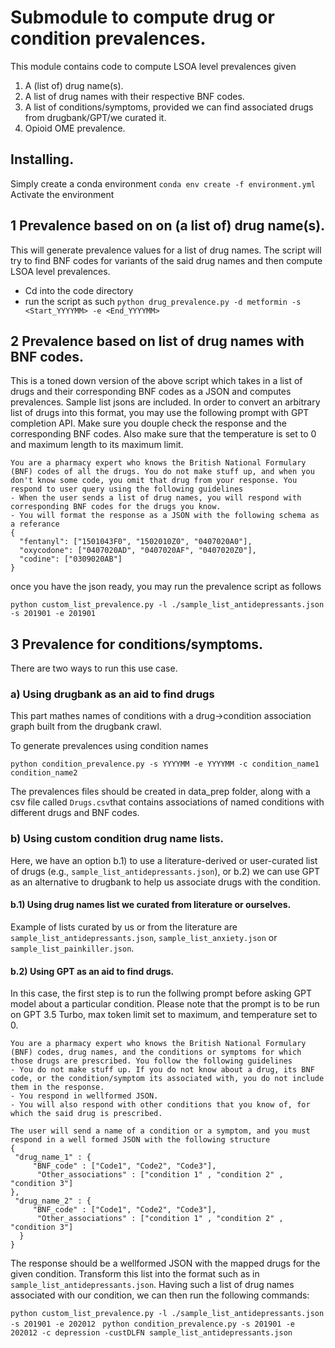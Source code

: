 
# Submodule to compute drug or condition prevalences. 
This module contains code to compute LSOA level prevalences given 
1. A (list of) drug name(s). 
2. A list of drug names with their respective BNF codes. 
3. A list of conditions/symptoms, provided we can find associated drugs from drugbank/GPT/we curated it. 
4. Opioid OME prevalence.

## Installing. 
Simply create a conda environment ```conda env create -f environment.yml```
Activate the environment 

## 1 Prevalence based on on (a list of) drug name(s). 
This will generate prevalence values for a list of drug names. The script will try to find BNF codes for variants of the said drug names and then compute LSOA level prevalences. 
- Cd into the code directory
- run the script as such ```python drug_prevalence.py -d metformin -s <Start_YYYYMM> -e <End_YYYYMM>```

## 2 Prevalence based on list of drug names with BNF codes.
This is a toned down version of the above script which takes in a list of drugs and their corresponding BNF codes as a JSON and computes prevalences. Sample list jsons are included. 
In order to convert an arbitrary list of drugs into this format, you may use the following prompt with GPT completion API. Make sure you douple check the response and the corresponding BNF codes. Also make sure that the temperature is set to 0 and maximum length to its maximum limit. 

```
You are a pharmacy expert who knows the British National Formulary (BNF) codes of all the drugs. You do not make stuff up, and when you don't know some code, you omit that drug from your response. You respond to user query using the following guidelines 
- When the user sends a list of drug names, you will respond with corresponding BNF codes for the drugs you know. 
- You will format the response as a JSON with the following schema as a referance
{
  "fentanyl": ["1501043F0", "1502010Z0", "0407020A0"],
  "oxycodone": ["0407020AD", "0407020AF", "0407020Z0"],
  "codine": ["0309020AB"]
}
```
once you have the json ready, you may run the prevalence script as follows

```python custom_list_prevalence.py -l ./sample_list_antidepressants.json -s 201901 -e 201901```

## 3 Prevalence for conditions/symptoms.
There are two ways to run this use case. 

### a) Using drugbank as an aid to find drugs

This part mathes names of conditions with a drug->condition association graph built from the drugbank crawl. 

To generate prevalences using condition names 

```python condition_prevalence.py -s YYYYMM -e YYYYMM -c condition_name1 condition_name2```

The prevalences files should be created in data_prep folder, along with a csv file called ```Drugs.csv```that contains associations of named conditions with different drugs and BNF codes.


### b) Using custom condition drug name lists.

Here, we have an option b.1) to use a literature-derived or user-curated list of drugs (e.g., `sample_list_antidepressants.json`), or b.2) we can use GPT as an alternative to drugbank to help us associate drugs with the condition. 

#### b.1) Using drug names list we curated from literature or ourselves.
Example of lists curated by us or from the literature are `sample_list_antidepressants.json`, `sample_list_anxiety.json` or `sample_list_painkiller.json`.

#### b.2) Using GPT as an aid to find drugs.
In this case, the first step is to run the follwing prompt before asking GPT model about a particular condition. Please note that the prompt is to be run on GPT 3.5 Turbo, max token limit set to maximum, and temperature set to 0.

```
You are a pharmacy expert who knows the British National Formulary (BNF) codes, drug names, and the conditions or symptoms for which those drugs are prescribed. You follow the following guidelines 
- You do not make stuff up. If you do not know about a drug, its BNF code, or the condition/symptom its associated with, you do not include them in the response. 
- You respond in wellformed JSON. 
- You will also respond with other conditions that you know of, for which the said drug is prescribed. 

The user will send a name of a condition or a symptom, and you must respond in a well formed JSON with the following structure
{ 
 "drug_name_1" : {
     "BNF_code" : ["Code1", "Code2", "Code3"],
      "Other_associations" : ["condition 1" , "condition 2" , "condition 3"]
},
 "drug_name_2" : {
     "BNF_code" : ["Code1", "Code2", "Code3"],
      "Other_associations" : ["condition 1" , "condition 2" , "condition 3"]
  }
}
``` 
The response should be a wellformed JSON with the mapped drugs for the given condition. 
Transform this list into the format such as in `sample_list_antidepressants.json`. Having such a list of drug names associated with our condition, we can then run the following commands:

```python custom_list_prevalence.py -l ./sample_list_antidepressants.json -s 201901 -e 202012```
``` python condition_prevalence.py -s 201901 -e 202012 -c depression -custDLFN sample_list_antidepressants.json```
